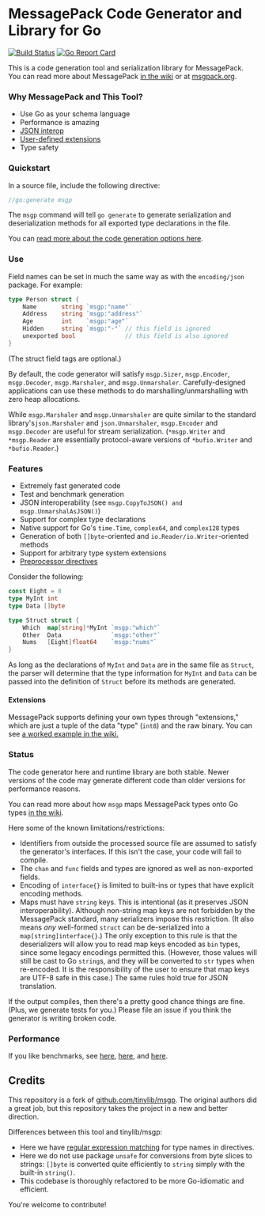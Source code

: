 # MessagePack Code Generator and Library for Go
[![Build Status](https://travis-ci.org/dchenk/msgp.svg?branch=master)](https://travis-ci.org/dchenk/msgp) 
[![Go Report Card](https://goreportcard.com/badge/github.com/dchenk/msgp)](https://goreportcard.com/badge/github.com/dchenk/msgp)


This is a code generation tool and serialization library for MessagePack. You can read more about MessagePack [in the wiki](http://github.com/dchenk/msgp/wiki)
or at [msgpack.org](https://msgpack.org).

### Why MessagePack and This Tool?

- Use Go as your schema language
- Performance is amazing
- [JSON interop](https://godoc.org/github.com/dchenk/msgp/msgp#CopyToJSON)
- [User-defined extensions](https://github.com/dchenk/msgp/wiki/Using-Extensions)
- Type safety

### Quickstart

In a source file, include the following directive:

```go
//go:generate msgp
```

The `msgp` command will tell `go generate` to generate serialization and deserialization methods for all exported type declarations in the file.

You can [read more about the code generation options here](https://github.com/dchenk/msgp/wiki/Using-the-Code-Generator).

### Use

Field names can be set in much the same way as with the `encoding/json` package. For example:

```go
type Person struct {
    Name       string `msgp:"name"`
    Address    string `msgp:"address"`
    Age        int    `msgp:"age"`
    Hidden     string `msgp:"-"` // this field is ignored
    unexported bool              // this field is also ignored
}
```

(The struct field tags are optional.)

By default, the code generator will satisfy `msgp.Sizer`, `msgp.Encoder`, `msgp.Decoder`, `msgp.Marshaler`, and `msgp.Unmarshaler`.
Carefully-designed applications can use these methods to do marshalling/unmarshalling with zero heap allocations.

While `msgp.Marshaler` and `msgp.Unmarshaler` are quite similar to the standard library's`json.Marshaler` and `json.Unmarshaler`,
`msgp.Encoder` and `msgp.Decoder` are useful for stream serialization. (`*msgp.Writer` and `*msgp.Reader` are essentially
protocol-aware versions of `*bufio.Writer` and `*bufio.Reader`.)

### Features

 - Extremely fast generated code
 - Test and benchmark generation
 - JSON interoperability (see `msgp.CopyToJSON() and msgp.UnmarshalAsJSON()`)
 - Support for complex type declarations
 - Native support for Go's `time.Time`, `complex64`, and `complex128` types 
 - Generation of both `[]byte`-oriented and `io.Reader/io.Writer`-oriented methods
 - Support for arbitrary type system extensions
 - [Preprocessor directives](https://github.com/dchenk/msgp/wiki/Preprocessor-Directives)

Consider the following:
```go
const Eight = 8
type MyInt int
type Data []byte

type Struct struct {
    Which  map[string]*MyInt `msgp:"which"`
    Other  Data              `msgp:"other"`
    Nums   [Eight]float64    `msgp:"nums"`
}
```
As long as the declarations of `MyInt` and `Data` are in the same file as `Struct`, the parser will determine that the type information
for `MyInt` and `Data` can be passed into the definition of `Struct` before its methods are generated.

#### Extensions

MessagePack supports defining your own types through "extensions," which are just a tuple of the data "type" (`int8`) and the raw binary.
You can see [a worked example in the wiki.](https://github.com/dchenk/msgp/wiki/Using-Extensions)

### Status

The code generator here and runtime library are both stable. Newer versions of the code may generate different code than older versions
for performance reasons.

You can read more about how `msgp` maps MessagePack types onto Go types [in the wiki](http://github.com/dchenk/msgp/wiki).

Here some of the known limitations/restrictions:

- Identifiers from outside the processed source file are assumed to satisfy the generator's interfaces. If this isn't the case, your code
will fail to compile.
- The `chan` and `func` fields and types are ignored as well as non-exported fields.
- Encoding of `interface{}` is limited to built-ins or types that have explicit encoding methods.
- Maps must have `string` keys. This is intentional (as it preserves JSON interoperability). Although non-string map keys are not 
forbidden by the MessagePack standard, many serializers impose this restriction. (It also means *any* well-formed `struct` can be 
de-serialized into a `map[string]interface{}`.) The only exception to this rule is that the deserializers will allow you to read map keys
encoded as `bin` types, since some legacy encodings permitted this. (However, those values will still be cast to Go `string`s, and they
will be converted to `str` types when re-encoded. It is the responsibility of the user to ensure that map keys are UTF-8 safe in this case.)
The same rules hold true for JSON translation.

If the output compiles, then there's a pretty good chance things are fine. (Plus, we generate tests for you.) Please file an issue if you
think the generator is writing broken code.

### Performance

If you like benchmarks, see [here](https://github.com/dchenk/messagepack-benchmarks), [here](http://bravenewgeek.com/so-you-wanna-go-fast/),
and [here](https://github.com/alecthomas/go_serialization_benchmarks).

## Credits

This repository is a fork of [github.com/tinylib/msgp](https://github.com/tinylib/msgp). The original authors did a great job, but
this repository takes the project in a new and better direction.

Differences between this tool and tinylib/msgp:
- Here we have [regular expression matching](https://github.com/dchenk/msgp/wiki/Using-the-Code-Generator#matching-type-names) for type
names in directives.
- Here we do not use package `unsafe` for conversions from byte slices to strings: `[]byte` is converted quite efficiently to `string`
simply with the built-in `string()`.
- This codebase is thoroughly refactored to be more Go-idiomatic and efficient.

You're welcome to contribute!
